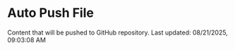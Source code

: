 # Auto Push File

Content that will be pushed to GitHub repository.
Last updated: 08/21/2025, 09:03:08 AM